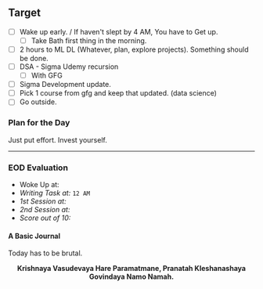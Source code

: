 ## Target
- [ ] Wake up early. / If haven't slept by 4 AM, You have to Get up.
	- [ ] Take Bath first thing in the morning.
- [ ] 2 hours to ML DL (Whatever, plan, explore projects). Something should be done.
- [ ] DSA - Sigma Udemy recursion
	- [ ] With GFG
- [ ] Sigma Development update.
- [ ] Pick 1 course from gfg and keep that updated. (data science)
- [ ] Go outside.

### Plan for the Day
Just put effort. Invest yourself. 

---
### EOD Evaluation
- Woke Up at: 
- *Writing Task at:* `12 AM`
- *1st Session at:*
- *2nd Session at:* 
- *Score out of 10:* 

#### A Basic Journal
Today has to be brutal.


<center><b>Krishnaya Vasudevaya Hare Paramatmane, Pranatah Kleshanashaya Govindaya Namo Namah.</b></center>